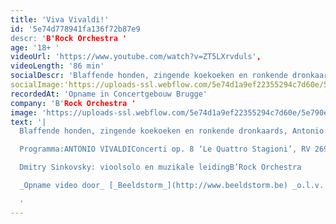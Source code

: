 ```yaml
---
title: 'Viva Vivaldi!'
id: '5e74d778941fa136f72b87e9
descr: 'B'Rock Orchestra '
age: '18+ '
videoUrl: 'https://www.youtube.com/watch?v=ZT5LXrvduls',
videoLength: '86 min'
socialDescr: 'Blaffende honden, zingende koekoeken en ronkende dronkaards, Antonio Vivaldi zette ze allemaal zorgvuldig op muziek in zijn legendarische kwartet van vioolconcerti, De Vier seizoenen. Niet minder legendarisch – nu al! – is de violist die B’Rock naar Brugge haalt voor dit project vol beeldende en verbeeldende muziek. Het was in deze Concertzaal dat Dmitry Sinkovsky ooit het concours van het MAfestival won, en in één flitsende beweging ook de harten van het publiek.'
socialImage:'https://uploads-ssl.webflow.com/5e74d1a9ef22355294c7d60e/5e790ee002418e81fa4b1721_BRock.jpg'
recordedAt: 'Opname in Concertgebouw Brugge'
company: 'B'Rock Orchestra '
image: 'https://uploads-ssl.webflow.com/5e74d1a9ef22355294c7d60e/5e790ee002418e81fa4b1721_BRock.jpg'
text: '|
  Blaffende honden, zingende koekoeken en ronkende dronkaards, Antonio Vivaldi zette ze allemaal zorgvuldig op muziek in zijn legendarische kwartet van vioolconcerti, De Vier seizoenen. Niet minder legendarisch – nu al! – is de violist die B’Rock naar Brugge haalt voor dit project vol beeldende en verbeeldende muziek. Het was in deze Concertzaal dat Dmitry Sinkovsky ooit het concours van het MAfestival won, en in één flitsende beweging ook de harten van het publiek.

  Programma:ANTONIO VIVALDIConcerti op. 8 ‘Le Quattro Stagioni’, RV 269, 315, 293, 297 Concerto In F per molti instrumenti, RV 569 Concerto RV 562 ‘per la sollenita di San Lorenzo’, RV 562

  Dmitry Sinkovsky: vioolsolo en muzikale leidingB’Rock Orchestra

  _Opname video door_ [_Beeldstorm_](http://www.beeldstorm.be) _o.l.v. Jan Bosteels_

  ‍'
---
```

